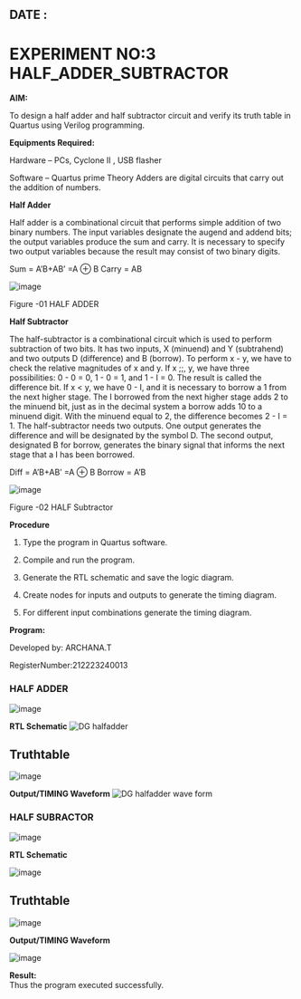 ## DATE :   
# EXPERIMENT NO:3 HALF_ADDER_SUBTRACTOR


**AIM:**

To design a half adder and half subtractor circuit and verify its truth table in Quartus using Verilog programming.

**Equipments Required:**

Hardware – PCs, Cyclone II , USB flasher 

Software – Quartus prime Theory Adders are digital circuits that carry out the addition of numbers.

**Half Adder**

Half adder is a combinational circuit that performs simple addition of two binary numbers. The input variables designate the augend and addend bits; the output variables produce the sum and carry. It is necessary to specify two output variables because the result may consist of two binary digits.

Sum = A’B+AB’ =A ⊕ B Carry = AB

![image](https://github.com/naavaneetha/HALF_ADDER_SUBTRACTOR/assets/154305477/bd4a0b2c-cdbc-4184-ab08-81578f121e1f)

Figure -01 HALF ADDER

**Half Subtractor**

The half-subtractor is a combinational circuit which is used to perform subtraction of two bits. It has two inputs, X (minuend) and Y (subtrahend) and two outputs D (difference) and B (borrow). To perform x - y, we have to check the relative magnitudes of x and y. If x ;;, y, we have three possibilities: 0 - 0 = 0, 1 - 0 = 1, and 1 - I = 0. The result is called the difference bit. If x < y, we have 0 - I, and it is necessary to borrow a 1 from the next higher stage. The I borrowed from the next higher stage adds 2 to the minuend bit, just as in the decimal system a borrow adds 10 to a minuend digit. With the minuend equal to 2, the difference becomes 2 - I = 1. The half-subtractor needs two outputs. One output generates the difference and will be designated by the symbol D. The second output, designated B for borrow, generates the binary signal that informs the next stage that a I has been borrowed. 

Diff = A’B+AB’ =A ⊕ B
Borrow = A’B

 ![image](https://github.com/naavaneetha/HALF_ADDER_SUBTRACTOR/assets/154305477/d76b099c-513f-4e7c-843a-e2fd028a531a)

Figure -02 HALF Subtractor



**Procedure**

1.	Type the program in Quartus software.

2.	Compile and run the program.

3.	Generate the RTL schematic and save the logic diagram.

4.	Create nodes for inputs and outputs to generate the timing diagram.

5.	For different input combinations generate the timing diagram.


**Program:**

Developed by: ARCHANA.T

RegisterNumber:212223240013

### HALF ADDER

![image](https://github.com/ARCHANAT1305/HALF_ADDER_SUBTRACTOR/assets/145975189/d9433c5a-8668-4c0f-a450-4ca387e42f11)


**RTL Schematic**
![DG halfadder](https://github.com/ARCHANAT1305/HALF_ADDER_SUBTRACTOR/assets/145975189/ec4fac1a-3a89-4079-947e-a8b6fa38d175)


## Truthtable

![image](https://github.com/ARCHANAT1305/HALF_ADDER_SUBTRACTOR/assets/145975189/3ab6c0f5-6c39-4be1-9474-6a45e96f431b)


**Output/TIMING Waveform**
![DG halfadder wave form](https://github.com/ARCHANAT1305/HALF_ADDER_SUBTRACTOR/assets/145975189/4ed70452-31ee-40a1-8c6e-a587526f7b2e)


### HALF SUBRACTOR

![image](https://github.com/ARCHANAT1305/HALF_ADDER_SUBTRACTOR/assets/145975189/5f91b441-7a61-4799-bd43-cec9fcba439f)

**RTL Schematic**

![image](https://github.com/ARCHANAT1305/HALF_ADDER_SUBTRACTOR/assets/145975189/da8a754b-0dfb-4e3f-83f4-51f2ce7ac725)

## Truthtable

![image](https://github.com/ARCHANAT1305/HALF_ADDER_SUBTRACTOR/assets/145975189/252d1053-0433-495c-a691-0bceaf056f0e)

**Output/TIMING Waveform**

![image](https://github.com/ARCHANAT1305/HALF_ADDER_SUBTRACTOR/assets/145975189/d5cc46dc-0bc0-457f-9fb7-5d2e28d8eda3)


**Result:**  
Thus the program executed successfully.
